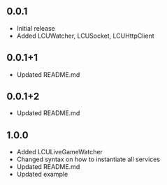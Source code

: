 ## 0.0.1

* Initial release
* Added LCUWatcher, LCUSocket, LCUHttpClient

## 0.0.1+1

* Updated README.md

## 0.0.1+2

* Updated README.md

## 1.0.0

* Added LCULiveGameWatcher
* Changed syntax on how to instantiate all services
* Updated README.md
* Updated example